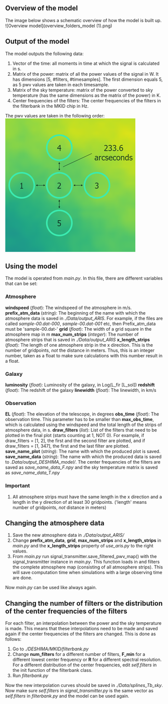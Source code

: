 ## Overview of the model 
The image below shows a schematic overview of how the model is built up. 
![Overview model](overview_folders_model (1).png)

## Output of the model 
The model outputs the following data: 
1. Vector of the time: all moments in time at which the signal is calculated in s.
2. Matrix of the power: matrix of all the power values of the signal in W. It has dimensions [5, #filters, #timesamples]. The first dimension equals 5, as 5 pwv values are taken in each timesample. 
3. Matrix of the sky temperature: matrix of the power converted to sky temperature (has the same dimensions as the matrix of the power) in K. 
4. Center frequencies of the filters: The center frequencies of the filters in the filterbank in the MKID chip in Hz. 

The pwv values are taken in the following order: 
![pwv values](skychopping_5chops.png)

## Using the model
The model is operated from *main.py*. In this file, there are different variables that can be set: 

### Atmosphere
**windspeed** (*float*): The windspeed of the atmosphere in m/s.
**prefix_atm_data** (*string*): The beginning of the name with which the atmosphere data is saved in *./Data/output_ARIS*. For example, if the files are called
*sample-00.dat-000*, *sample-00.dat-001* etc, then Prefix_atm_data must be 'sample-00.dat-'
**grid** (*float*): The width of a grid square in the atmosphere map in m
**max_num_strips** (*integer*): The number of atmosphere strips that is saved in *./Data/output_ARIS*
**x_length_strips** (*float*): The length of one atmosphere strip in the x direction. This is the number of gridpoints, *not* the distance in meters. Thus, this is an integer number, taken as a float to make sure calculations with this number result in a float. 

### Galaxy
**luminosity** (*float*): Luminosity of the galaxy, in Log(L_fir [L_sol])
**redshift** (*float*): The redshift of the galaxy
**linewidth** (*float*): The linewidth, in km/s

### Observation
**EL** (*float*): The elevation of the telescope, in degrees
**obs_time** (*float*): The observation time. This parameter has to be smaller than **max_obs_time**, which is calculated using the windspeed and the total length of the strips of atmosphere data, in s.
**draw_filters** (*list*): List of the filters that need to be plotted in the final plot (starts counting at 1, NOT 0). For example, if draw_filters = [1, 2], the first and the second filter are plotted, and if draw_filters = [1, 347], the first and the last filter are plotted. 
**save_name_plot** (*string*): The name with which the produced plot is saved. 
**save_name_data** (*string*): The name with which the produced data is saved to *.Data/output_DESHIMA_model/*. The center frequencies of the filters are saved as *save_name_data_F.npy* and the sky temperature matrix is saved as *save_name_data_T.npy*

### Important
1. All atmosphere strips must have the same length in the x direction and a length in the y direction of at least 30 gridpoints. ('length' means number of gridpoints, *not* distance in meters)

## Changing the atmosphere data
1. Save the new atmosphere data in *./Data/output_ARIS/*
2. Change **prefix_atm_data**, **grid**, **max_num_strips**  and **x_length_strips** in *main.py* and the **x_length_strips** property of *use_aris.py* to the right values. 
3. From *main.py* run signal_transmitter.save_filtered_pwv_map() with the signal_transmitter instance in *main.py*. This function loads in and filters the complete atmosphere map (consisting of all atmosphere strips). This will save computation time when simulations with a large observing time are done. 

Now *main.py* can be used like always again. 

## Changing the number of filters or the distribution of the center frequencies of the filters
For each filter, an interpolation between the power and the sky temperature is made. This means that these interpolations need to be made and saved again if the center frequencies of the filters are changed. This is done as follows: 

1. Go to *./DESHIMA/MKID/filterbank.py*
2. Change **num_filters** for a different number of filters, **F_min** for a different lowest center frequency or **R** for a different spectral resolution. For a different distribution of the center frequencies, edit *self.filters* in the init function of the filterbank class. 
3. Run *filterbank.py*

Now the new interpolation curves should be saved in *./Data/splines_Tb_sky*. Now make sure *self.filters* in *signal_transmitter.py* is the same vector as *self.filters* in *filterbank.py* and the model can be used again. 


 
